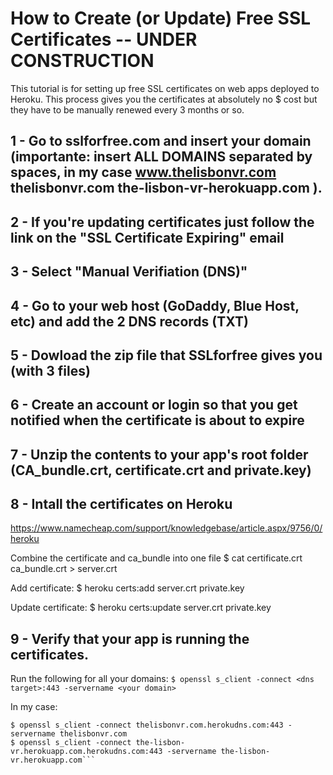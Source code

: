 # How to Create (or Update) Free SSL Certificates -- UNDER CONSTRUCTION

This tutorial is for setting up free SSL certificates on web apps deployed to Heroku. This process gives you the certificates at absolutely no $ cost but they have to be manually renewed every 3 months or so.

## 1 - Go to sslforfree.com and insert your domain (importante: insert ALL DOMAINS separated by spaces, in my case www.thelisbonvr.com thelisbonvr.com the-lisbon-vr-herokuapp.com ).

## 2 - If you're updating certificates just follow the link on the "SSL Certificate Expiring" email

## 3 - Select "Manual Verifiation (DNS)"

## 4 - Go to your web host (GoDaddy, Blue Host, etc) and add the 2 DNS records (TXT)

## 5 - Dowload the zip file that SSLforfree gives you (with 3 files)

## 6 - Create an account or login so that you get notified when the certificate is about to expire

## 7 - Unzip the contents to your app's root folder (CA_bundle.crt, certificate.crt and private.key)

## 8 - Intall the certificates on Heroku
https://www.namecheap.com/support/knowledgebase/article.aspx/9756/0/heroku

Combine the certificate and ca_bundle into one file
$ cat certificate.crt ca_bundle.crt > server.crt

Add certificate:
$ heroku certs:add server.crt private.key

Update certificate:
$ heroku certs:update server.crt private.key

## 9 - Verify that your app is running the certificates.
Run the following for all your domains:
```$ openssl s_client -connect <dns target>:443 -servername <your domain>```

In my case:
```$ openssl s_client -connect www.thelisbonvr.com.herokudns.com:443 -servername www.thelisbonvr.com
$ openssl s_client -connect thelisbonvr.com.herokudns.com:443 -servername thelisbonvr.com
$ openssl s_client -connect the-lisbon-vr.herokuapp.com.herokudns.com:443 -servername the-lisbon-vr.herokuapp.com```
